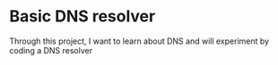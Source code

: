 # Basic DNS resolver

Through this project, I want to learn about DNS and will experiment by coding a DNS resolver


